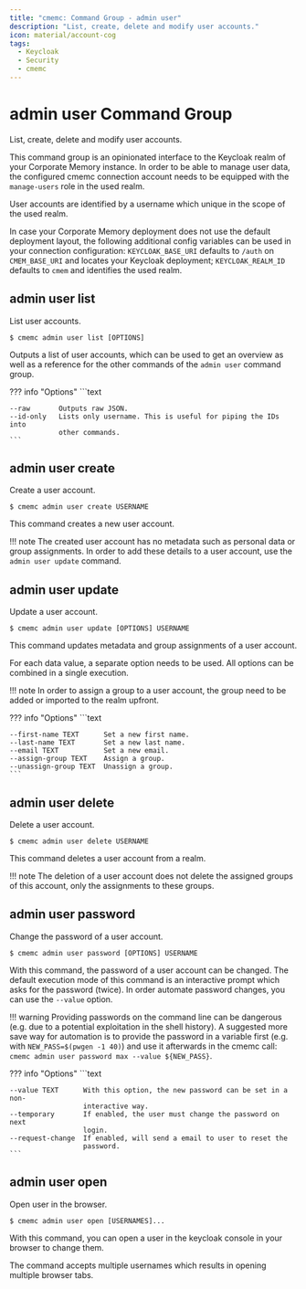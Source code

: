 ```yaml
---
title: "cmemc: Command Group - admin user"
description: "List, create, delete and modify user accounts."
icon: material/account-cog
tags:
  - Keycloak
  - Security
  - cmemc
---
```

# admin user Command Group
<!-- This file was generated - DO NOT CHANGE IT MANUALLY -->



List, create, delete and modify user accounts.

This command group is an opinionated interface to the Keycloak realm of your Corporate Memory instance. In order to be able to manage user data, the configured cmemc connection account needs to be equipped with the `manage-users` role in the used realm.

User accounts are identified by a username which unique in the scope of the used realm.

In case your Corporate Memory deployment does not use the default deployment layout, the following additional config variables can be used in your connection configuration: ``KEYCLOAK_BASE_URI`` defaults to `/auth` on ``CMEM_BASE_URI`` and locates your Keycloak deployment; ``KEYCLOAK_REALM_ID`` defaults to `cmem` and identifies the used realm.


## admin user list

List user accounts.

```shell-session title="Usage"
$ cmemc admin user list [OPTIONS]
```






Outputs a list of user accounts, which can be used to get an overview as well as a reference for the other commands of the `admin user` command group.



??? info "Options"
    ```text

    --raw       Outputs raw JSON.
    --id-only   Lists only username. This is useful for piping the IDs into
                other commands.
    ```

## admin user create

Create a user account.

```shell-session title="Usage"
$ cmemc admin user create USERNAME
```






This command creates a new user account.

!!! note
    The created user account has no metadata such as personal data or group assignments. In order to add these details to a user account, use the `admin user update` command.




## admin user update

Update a user account.

```shell-session title="Usage"
$ cmemc admin user update [OPTIONS] USERNAME
```






This command updates metadata and group assignments of a user account.

For each data value, a separate option needs to be used. All options can be combined in a single execution.

!!! note
    In order to assign a group to a user account, the group need to be added or imported to the realm upfront.




??? info "Options"
    ```text

    --first-name TEXT      Set a new first name.
    --last-name TEXT       Set a new last name.
    --email TEXT           Set a new email.
    --assign-group TEXT    Assign a group.
    --unassign-group TEXT  Unassign a group.
    ```

## admin user delete

Delete a user account.

```shell-session title="Usage"
$ cmemc admin user delete USERNAME
```






This command deletes a user account from a realm.

!!! note
    The deletion of a user account does not delete the assigned groups of this account, only the assignments to these groups.




## admin user password

Change the password of a user account.

```shell-session title="Usage"
$ cmemc admin user password [OPTIONS] USERNAME
```






With this command, the password of a user account can be changed. The default execution mode of this command is an interactive prompt which asks for the password (twice). In order automate password changes, you can use the ``--value`` option.

!!! warning
    Providing passwords on the command line can be dangerous (e.g. due to a potential exploitation in the shell history). A suggested more save way for automation is to provide the password in a variable first (e.g. with `NEW_PASS=$(pwgen -1 40)`) and use it afterwards in the cmemc call: `cmemc admin user password max --value ${NEW_PASS}`.




??? info "Options"
    ```text

    --value TEXT      With this option, the new password can be set in a non-
                      interactive way.
    --temporary       If enabled, the user must change the password on next
                      login.
    --request-change  If enabled, will send a email to user to reset the
                      password.
    ```

## admin user open

Open user in the browser.

```shell-session title="Usage"
$ cmemc admin user open [USERNAMES]...
```




With this command, you can open a user in the keycloak console in your browser to change them.

The command accepts multiple usernames which results in opening multiple browser tabs.



